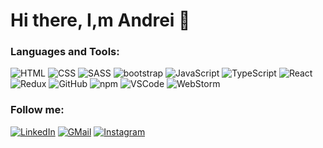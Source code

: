# Hi there, I,m Andrei 👋




### Languages and Tools:

![HTML](https://img.shields.io/badge/-HTML-000000?style=for-the-badge&logo=HTML)
![CSS](https://img.shields.io/badge/-CSS-000000?style=for-the-badge&logo=CSS)
![SASS](https://img.shields.io/badge/-SASS-000000?style=for-the-badge&logo=SASS)
![bootstrap](https://img.shields.io/badge/-bootstrap-000000?style=for-the-badge&logo=bootstrap)
![JavaScript](https://img.shields.io/badge/-JS-000000?style=for-the-badge&logo=JavaScript)
![TypeScript](https://img.shields.io/badge/-TS-000000?style=for-the-badge&logo=TypeScript)
![React](https://img.shields.io/badge/-React-000000?style=for-the-badge&logo=React)
![Redux](https://img.shields.io/badge/-Redux-000000?style=for-the-badge&logo=Redux&logoColor=764ABC)
![GitHub](https://img.shields.io/badge/-GitHub-000000?style=for-the-badge&logo=GitHub)
![npm](https://img.shields.io/badge/-npm-000000?style=for-the-badge&logo=npm)
![VSCode](https://img.shields.io/badge/-VSCode-000000?style=for-the-badge&logo=VisualStudioCode&logoColor=1F9CF0)
![WebStorm](https://img.shields.io/badge/-WebStorm-000000?style=for-the-badge&logo=WebStorm)



### Follow me:

[![LinkedIn](https://img.shields.io/badge/-LinkedIn-000000?style=for-the-badge&logo=LinkedIn&logoColor=0B66C2)](www.linkedin.com/in/andreikuzuro)
[![GMail](https://img.shields.io/badge/-GMail-000000?style=for-the-badge&logo=GMail)](mailto:andrei.kuzuro@gmail.com)
[![Instagram](https://img.shields.io/badge/-Instagram-000000?style=for-the-badge&logo=Instagram)](https://www.instagram.com/andrei.kuzuro/)
